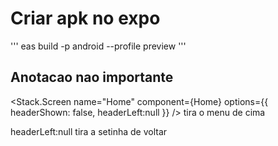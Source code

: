 # Criar apk no expo
'''
eas build -p android --profile preview 
'''
## Anotacao nao importante
<Stack.Screen name="Home" component={Home} options={{ headerShown: false, headerLeft:null }}  />
tira o menu de cima

headerLeft:null tira a setinha de voltar
